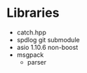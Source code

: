 # Libraries 

 - catch.hpp 
 - spdlog git submodule 
 - asio 1.10.6 non-boost 
 - msgpack 
   - parser 

   





